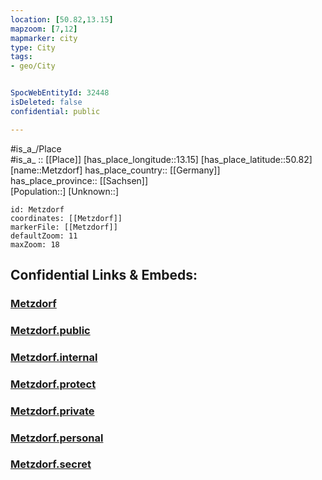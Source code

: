 ```yaml
---
location: [50.82,13.15] 
mapzoom: [7,12] 
mapmarker: city 
type: City
tags:
- geo/City


SpocWebEntityId: 32448
isDeleted: false
confidential: public

---
```

#is_a_/Place  
#is_a_ :: [[Place]] 
[has_place_longitude::13.15] 
[has_place_latitude::50.82] 
[name::Metzdorf] 
has_place_country:: [[Germany]]  
has_place_province:: [[Sachsen]]  
[Population::] 
[Unknown::] 


```leaflet
id: Metzdorf
coordinates: [[Metzdorf]] 
markerFile: [[Metzdorf]] 
defaultZoom: 11 
maxZoom: 18
```


## Confidential Links & Embeds: 

### [Metzdorf](/_Standards/Earth/Continent/Europe/Europe~Central/Germany/Germany~East/Sachsen/counties~Sachsen/Mittelsachsen/cities~Mittelsachsen/Leubsdorf/City/Metzdorf.md) 

### [Metzdorf.public](/_public/Earth/Continent/Europe/Europe~Central/Germany/Germany~East/Sachsen/counties~Sachsen/Mittelsachsen/cities~Mittelsachsen/Leubsdorf/City/Metzdorf.public.md) 

### [Metzdorf.internal](/_internal/Earth/Continent/Europe/Europe~Central/Germany/Germany~East/Sachsen/counties~Sachsen/Mittelsachsen/cities~Mittelsachsen/Leubsdorf/City/Metzdorf.internal.md) 

### [Metzdorf.protect](/_protect/Earth/Continent/Europe/Europe~Central/Germany/Germany~East/Sachsen/counties~Sachsen/Mittelsachsen/cities~Mittelsachsen/Leubsdorf/City/Metzdorf.protect.md) 

### [Metzdorf.private](/_private/Earth/Continent/Europe/Europe~Central/Germany/Germany~East/Sachsen/counties~Sachsen/Mittelsachsen/cities~Mittelsachsen/Leubsdorf/City/Metzdorf.private.md) 

### [Metzdorf.personal](/_personal/Earth/Continent/Europe/Europe~Central/Germany/Germany~East/Sachsen/counties~Sachsen/Mittelsachsen/cities~Mittelsachsen/Leubsdorf/City/Metzdorf.personal.md) 

### [Metzdorf.secret](/_secret/Earth/Continent/Europe/Europe~Central/Germany/Germany~East/Sachsen/counties~Sachsen/Mittelsachsen/cities~Mittelsachsen/Leubsdorf/City/Metzdorf.secret.md)

